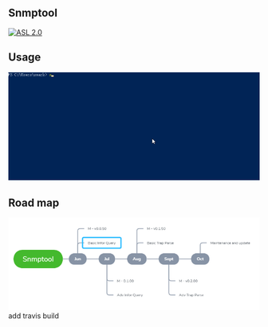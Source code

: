## Snmptool
[![ASL 2.0](https://img.shields.io/hexpm/l/plug.svg)](https://github.com/smarkm/snmptool/blob/master/LICENSE)
## Usage
![Show case](demo.gif)
## Road map
![Show case](roadmap.png)
add travis build
